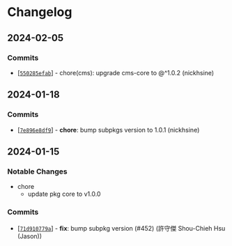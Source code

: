 # Changelog

## 2024-02-05

### Commits

* \[[`550285efab`](https://github.com/kids-reporter/kids-reporter-monorepo/commit/550285efab)] - chore(cms): upgrade cms-core to @^1.0.2 (nickhsine)

## 2024-01-18

### Commits

- \[[`7e896e8df9`](https://github.com/kids-reporter/kids-reporter-monorepo/commit/7e896e8df9)] - **chore**: bump subpkgs version to 1.0.1 (nickhsine)

## 2024-01-15

### Notable Changes

- chore
  - update pkg core to v1.0.0

### Commits

- \[[`71d910779a`](https://github.com/kids-reporter/cms/commit/71d910779a)] - **fix**: bump subpkg version (#452) (許守傑 Shou-Chieh Hsu (Jason))
